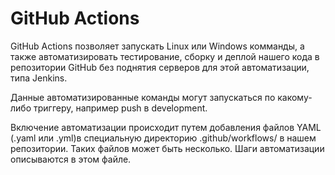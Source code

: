 # GitHub Actions

GitHub Actions позволяет запускать Linux или Windows комманды, а также автоматизировать тестирование, сборку и деплой нашего кода в репозитории GitHub без поднятия серверов для этой автоматизации, типа Jenkins.

Данные автоматизированные команды могут запускаться по какому-либо триггеру, например push в development.

Включение автоматизации происходит путем добавления файлов YAML (.yaml или .yml)в специальную директорию .github/workflows/ в нашем репозитории. Таких файлов может быть несколько. Шаги автоматизации описываются в этом файле.
